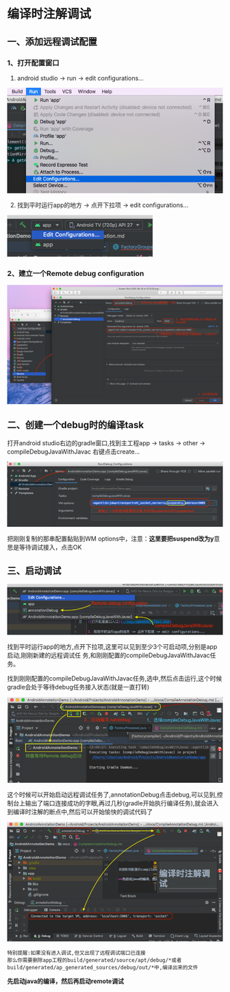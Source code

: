 # 编译时注解调试

## 一、添加远程调试配置
### 1、打开配置窗口
1. android studio -> run -> edit configurations...

![打开配置窗口入口](./imgs/openEditCfgs1.png)

2. 找到平时运行app的地方 -> 点开下拉项 -> edit configurations...

![打开配置窗口入口](./imgs/openEditCfgs2.png)

### 2、建立一个Remote debug configuration

![Remote debug configuration](./imgs/remoteDebugCfg.png)

## 二、创建一个debug时的编译task

打开android studio右边的gradle窗口,找到主工程app -> tasks -> other -> compileDebugJavaWithJavac 右键点击create…

![compileDebugJavaWithJavac](./imgs/compileDebugJavaWithJavac.png)

把刚刚复制的那串配置黏贴到WM options中，注意：**这里要把suspend改为y**意思是等待调试接入，点击OK

## 三、启动调试
![调试入口](./imgs/debugEntrance.png)

找到平时运行app的地方,点开下拉项,这里可以见到至少3个可启动项,分别是app启动,刚刚新建的远程调试任
务,和刚刚配置的compileDebugJavaWithJavac任务。

找到刚刚配置的compileDebugJavaWithJavac任务,选中,然后点击运行,这个时候gradle会处于等待debug任务接入状态(就是一直打转)

![startCompileDebugJavaWithJavac](./imgs/startCompileDebugJavaWithJavac.png)

这个时候可以开始启动远程调试任务了,annotationDebug点击debug,可以见到,控制台上输出了端口连接成功的字眼,再过几秒(gradle开始执行编译任务),就会进入到编译时注解的断点中,然后可以开始愉快的调试代码了

![startRemoteDebug](./imgs/startRemoteDebug.png)

```
特别提醒:如果没有进入调试,但又出现了远程调试端口已连接
那么你需要删除app工程的build/generated/source/apt/debug/*或者build/generated/ap_generated_sources/debug/out/*中,编译出来的文件
```

**先启动java的编译，然后再启动remote调试**